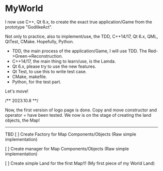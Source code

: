 # MyWorld

I now use C++, Qt 6.x, to create the exact true application/Game from the prototype "GodlikeAct".

Not only to practice, also to implement/use, the TDD, C++14/17, Qt 6.x, QML, QtTest, CMake. Hopefully, Python.

- TDD, the main process of the application/Game, I will use TDD. The Red->Green->Reconstruction.
- C++14/17, the main thing to learn/use, is the Lamda.
- Qt 6.x, please try to use the new features.
- Qt Test, to use this to write test case.
- CMake, makefile.
- Python, for the test part.

Let's move!

/** 2023.10.8 **/

Now, the first version of logo page is done.
Copy and move constructor and operator = have been tested.
We now is on the stage of creating the land objects, the Map!

---------------------------------------------------------------
TBD
[ ] Create Factory for Map Components/Objects (Raw simple implementation)

[ ] Create manager for Map Components/Objects (Raw simple implementation)

[ ] Create simple Land for the first Map!!! (My first piece of my World Land)

